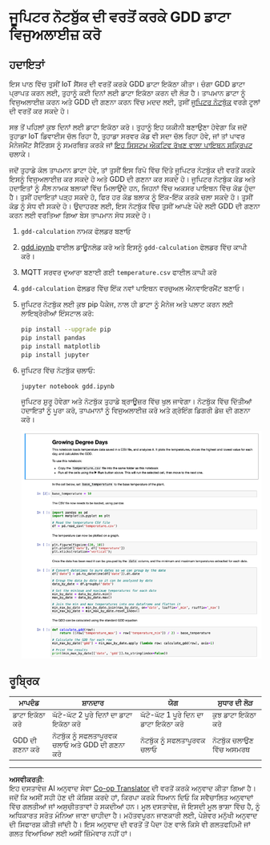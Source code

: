 <!--
CO_OP_TRANSLATOR_METADATA:
{
  "original_hash": "1e21b012c6685f8bf73e0e76cdca3347",
  "translation_date": "2025-08-27T11:04:45+00:00",
  "source_file": "2-farm/lessons/1-predict-plant-growth/assignment.md",
  "language_code": "pa"
}
-->
# ਜੂਪਿਟਰ ਨੋਟਬੁੱਕ ਦੀ ਵਰਤੋਂ ਕਰਕੇ GDD ਡਾਟਾ ਵਿਜੁਅਲਾਈਜ਼ ਕਰੋ

## ਹਦਾਇਤਾਂ

ਇਸ ਪਾਠ ਵਿੱਚ ਤੁਸੀਂ IoT ਸੈਂਸਰ ਦੀ ਵਰਤੋਂ ਕਰਕੇ GDD ਡਾਟਾ ਇਕੱਠਾ ਕੀਤਾ। ਚੰਗਾ GDD ਡਾਟਾ ਪ੍ਰਾਪਤ ਕਰਨ ਲਈ, ਤੁਹਾਨੂੰ ਕਈ ਦਿਨਾਂ ਲਈ ਡਾਟਾ ਇਕੱਠਾ ਕਰਨ ਦੀ ਲੋੜ ਹੈ। ਤਾਪਮਾਨ ਡਾਟਾ ਨੂੰ ਵਿਜੁਅਲਾਈਜ਼ ਕਰਨ ਅਤੇ GDD ਦੀ ਗਣਨਾ ਕਰਨ ਵਿੱਚ ਮਦਦ ਲਈ, ਤੁਸੀਂ [ਜੂਪਿਟਰ ਨੋਟਬੁੱਕ](https://jupyter.org) ਵਰਗੇ ਟੂਲਾਂ ਦੀ ਵਰਤੋਂ ਕਰ ਸਕਦੇ ਹੋ।

ਸਭ ਤੋਂ ਪਹਿਲਾਂ ਕੁਝ ਦਿਨਾਂ ਲਈ ਡਾਟਾ ਇਕੱਠਾ ਕਰੋ। ਤੁਹਾਨੂੰ ਇਹ ਯਕੀਨੀ ਬਣਾਉਣਾ ਹੋਵੇਗਾ ਕਿ ਜਦੋਂ ਤੁਹਾਡਾ IoT ਡਿਵਾਈਸ ਚੱਲ ਰਿਹਾ ਹੈ, ਤੁਹਾਡਾ ਸਰਵਰ ਕੋਡ ਵੀ ਸਦਾ ਚੱਲ ਰਿਹਾ ਹੋਵੇ, ਜਾਂ ਤਾਂ ਪਾਵਰ ਮੈਨੇਜਮੈਂਟ ਸੈਟਿੰਗਸ ਨੂੰ ਸਮਰਥਿਤ ਕਰਕੇ ਜਾਂ [ਇਹ ਸਿਸਟਮ ਐਕਟਿਵ ਰੱਖਣ ਵਾਲਾ ਪਾਇਥਨ ਸਕ੍ਰਿਪਟ](https://github.com/jaqsparow/keep-system-active) ਚਲਾਕੇ।

ਜਦੋਂ ਤੁਹਾਡੇ ਕੋਲ ਤਾਪਮਾਨ ਡਾਟਾ ਹੋਵੇ, ਤਾਂ ਤੁਸੀਂ ਇਸ ਰਿਪੋ ਵਿੱਚ ਦਿੱਤੇ ਜੂਪਿਟਰ ਨੋਟਬੁੱਕ ਦੀ ਵਰਤੋਂ ਕਰਕੇ ਇਸਨੂੰ ਵਿਜੁਅਲਾਈਜ਼ ਕਰ ਸਕਦੇ ਹੋ ਅਤੇ GDD ਦੀ ਗਣਨਾ ਕਰ ਸਕਦੇ ਹੋ। ਜੂਪਿਟਰ ਨੋਟਬੁੱਕ ਕੋਡ ਅਤੇ ਹਦਾਇਤਾਂ ਨੂੰ *ਸੈਲ* ਨਾਮਕ ਬਲਾਕਾਂ ਵਿੱਚ ਮਿਲਾਉਂਦੇ ਹਨ, ਜਿਹਨਾਂ ਵਿੱਚ ਅਕਸਰ ਪਾਇਥਨ ਵਿੱਚ ਕੋਡ ਹੁੰਦਾ ਹੈ। ਤੁਸੀਂ ਹਦਾਇਤਾਂ ਪੜ੍ਹ ਸਕਦੇ ਹੋ, ਫਿਰ ਹਰ ਕੋਡ ਬਲਾਕ ਨੂੰ ਇੱਕ-ਇੱਕ ਕਰਕੇ ਚਲਾ ਸਕਦੇ ਹੋ। ਤੁਸੀਂ ਕੋਡ ਨੂੰ ਸੋਧ ਵੀ ਸਕਦੇ ਹੋ। ਉਦਾਹਰਣ ਲਈ, ਇਸ ਨੋਟਬੁੱਕ ਵਿੱਚ ਤੁਸੀਂ ਆਪਣੇ ਪੌਦੇ ਲਈ GDD ਦੀ ਗਣਨਾ ਕਰਨ ਲਈ ਵਰਤਿਆ ਗਿਆ ਬੇਸ ਤਾਪਮਾਨ ਸੋਧ ਸਕਦੇ ਹੋ।

1. `gdd-calculation` ਨਾਮਕ ਫੋਲਡਰ ਬਣਾਓ

1. [gdd.ipynb](./code-notebook/gdd.ipynb) ਫਾਈਲ ਡਾਊਨਲੋਡ ਕਰੋ ਅਤੇ ਇਸਨੂੰ `gdd-calculation` ਫੋਲਡਰ ਵਿੱਚ ਕਾਪੀ ਕਰੋ।

1. MQTT ਸਰਵਰ ਦੁਆਰਾ ਬਣਾਈ ਗਈ `temperature.csv` ਫਾਈਲ ਕਾਪੀ ਕਰੋ

1. `gdd-calculation` ਫੋਲਡਰ ਵਿੱਚ ਇੱਕ ਨਵਾਂ ਪਾਇਥਨ ਵਰਚੁਅਲ ਐਨਵਾਇਰਮੈਂਟ ਬਣਾਓ।

1. ਜੂਪਿਟਰ ਨੋਟਬੁੱਕ ਲਈ ਕੁਝ pip ਪੈਕੇਜ, ਨਾਲ ਹੀ ਡਾਟਾ ਨੂੰ ਮੈਨੇਜ ਅਤੇ ਪਲਾਟ ਕਰਨ ਲਈ ਲਾਇਬ੍ਰੇਰੀਆਂ ਇੰਸਟਾਲ ਕਰੋ:

    ```sh
    pip install --upgrade pip
    pip install pandas
    pip install matplotlib
    pip install jupyter
    ```

1. ਜੂਪਿਟਰ ਵਿੱਚ ਨੋਟਬੁੱਕ ਚਲਾਓ:

    ```sh
    jupyter notebook gdd.ipynb
    ```

    ਜੂਪਿਟਰ ਸ਼ੁਰੂ ਹੋਵੇਗਾ ਅਤੇ ਨੋਟਬੁੱਕ ਤੁਹਾਡੇ ਬ੍ਰਾਊਜ਼ਰ ਵਿੱਚ ਖੁਲ ਜਾਵੇਗਾ। ਨੋਟਬੁੱਕ ਵਿੱਚ ਦਿੱਤੀਆਂ ਹਦਾਇਤਾਂ ਨੂੰ ਪੂਰਾ ਕਰੋ, ਤਾਪਮਾਨਾਂ ਨੂੰ ਵਿਜੁਅਲਾਈਜ਼ ਕਰੋ ਅਤੇ ਗ੍ਰੋਇੰਗ ਡਿਗਰੀ ਡੇਜ਼ ਦੀ ਗਣਨਾ ਕਰੋ।

    ![ਜੂਪਿਟਰ ਨੋਟਬੁੱਕ](../../../../../translated_images/gdd-jupyter-notebook.c5b52cf21094f158a61f47f455490fd95f1729777ff90861a4521820bf354cdc.pa.png)

## ਰੂਬ੍ਰਿਕ

| ਮਾਪਦੰਡ | ਸ਼ਾਨਦਾਰ | ਯੋਗ | ਸੁਧਾਰ ਦੀ ਲੋੜ |
| -------- | --------- | -------- | ----------------- |
| ਡਾਟਾ ਇਕੱਠਾ ਕਰੋ | ਘੱਟੋ-ਘੱਟ 2 ਪੂਰੇ ਦਿਨਾਂ ਦਾ ਡਾਟਾ ਇਕੱਠਾ ਕਰੋ | ਘੱਟੋ-ਘੱਟ 1 ਪੂਰੇ ਦਿਨ ਦਾ ਡਾਟਾ ਇਕੱਠਾ ਕਰੋ | ਕੁਝ ਡਾਟਾ ਇਕੱਠਾ ਕਰੋ |
| GDD ਦੀ ਗਣਨਾ ਕਰੋ | ਨੋਟਬੁੱਕ ਨੂੰ ਸਫਲਤਾਪੂਰਵਕ ਚਲਾਓ ਅਤੇ GDD ਦੀ ਗਣਨਾ ਕਰੋ | ਨੋਟਬੁੱਕ ਨੂੰ ਸਫਲਤਾਪੂਰਵਕ ਚਲਾਓ | ਨੋਟਬੁੱਕ ਚਲਾਉਣ ਵਿੱਚ ਅਸਮਰਥ |

---

**ਅਸਵੀਕਰਤੀ**:  
ਇਹ ਦਸਤਾਵੇਜ਼ AI ਅਨੁਵਾਦ ਸੇਵਾ [Co-op Translator](https://github.com/Azure/co-op-translator) ਦੀ ਵਰਤੋਂ ਕਰਕੇ ਅਨੁਵਾਦ ਕੀਤਾ ਗਿਆ ਹੈ। ਜਦੋਂ ਕਿ ਅਸੀਂ ਸਹੀ ਹੋਣ ਦੀ ਕੋਸ਼ਿਸ਼ ਕਰਦੇ ਹਾਂ, ਕਿਰਪਾ ਕਰਕੇ ਧਿਆਨ ਦਿਓ ਕਿ ਸਵੈਚਾਲਿਤ ਅਨੁਵਾਦਾਂ ਵਿੱਚ ਗਲਤੀਆਂ ਜਾਂ ਅਸੁਚੀਤਤਾਵਾਂ ਹੋ ਸਕਦੀਆਂ ਹਨ। ਮੂਲ ਦਸਤਾਵੇਜ਼, ਜੋ ਇਸਦੀ ਮੂਲ ਭਾਸ਼ਾ ਵਿੱਚ ਹੈ, ਨੂੰ ਅਧਿਕਾਰਤ ਸਰੋਤ ਮੰਨਿਆ ਜਾਣਾ ਚਾਹੀਦਾ ਹੈ। ਮਹੱਤਵਪੂਰਨ ਜਾਣਕਾਰੀ ਲਈ, ਪੇਸ਼ੇਵਰ ਮਨੁੱਖੀ ਅਨੁਵਾਦ ਦੀ ਸਿਫਾਰਸ਼ ਕੀਤੀ ਜਾਂਦੀ ਹੈ। ਇਸ ਅਨੁਵਾਦ ਦੀ ਵਰਤੋਂ ਤੋਂ ਪੈਦਾ ਹੋਣ ਵਾਲੇ ਕਿਸੇ ਵੀ ਗਲਤਫਹਿਮੀ ਜਾਂ ਗਲਤ ਵਿਆਖਿਆ ਲਈ ਅਸੀਂ ਜ਼ਿੰਮੇਵਾਰ ਨਹੀਂ ਹਾਂ।